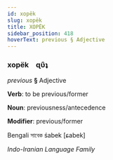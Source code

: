 ```yaml
---
id: xopëk
slug: xopëk
title: XOPËK
sidebar_position: 418
hoverText: previous § Adjective
---
```


### xopëk&emsp;<span kind="abugida">ɋʋ̑ʇ</span>

*previous* **§** Adjective

**Verb**: to be previous/former

**Noun**: previousness/antecedence

**Modifier**: previous/former

Bengali সাবেক śabek [ɕabek]

*Indo-Iranian Language Family*